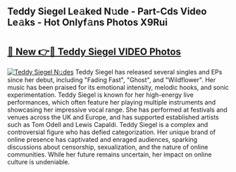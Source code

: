 ## Teddy Siegel Le𝚊ked N𝚞de - Part-Cds Video Le𝚊ks - Hot Onlyf𝚊ns Photos X9Rui

# <h2><a href="http://ab94374.deff.icu/?id=Teddy+Siegel">🔗 New 👉🔴 Teddy Siegel VIDEO Photos</a></h2>

[![Teddy Siegel N𝚞des](https://i.imgur.com/rIISA9y.gif)](http://ab94374.deff.icu/?id=Teddy+Siegel)
Teddy Siegel has released several singles and EPs since her debut, including "Fading Fast", "Ghost", and "Wildflower". Her music has been praised for its emotional intensity, melodic hooks, and sonic experimentation. Teddy Siegel is known for her high-energy live performances, which often feature her playing multiple instruments and showcasing her impressive vocal range. She has performed at festivals and venues across the UK and Europe, and has supported established artists such as Tom Odell and Lewis Capaldi. Teddy Siegel is a complex and controversial figure who has defied categorization. Her unique brand of online presence has captivated and enraged audiences, sparking discussions about censorship, sexualization, and the nature of online communities. While her future remains uncertain, her impact on online culture is undeniable.
